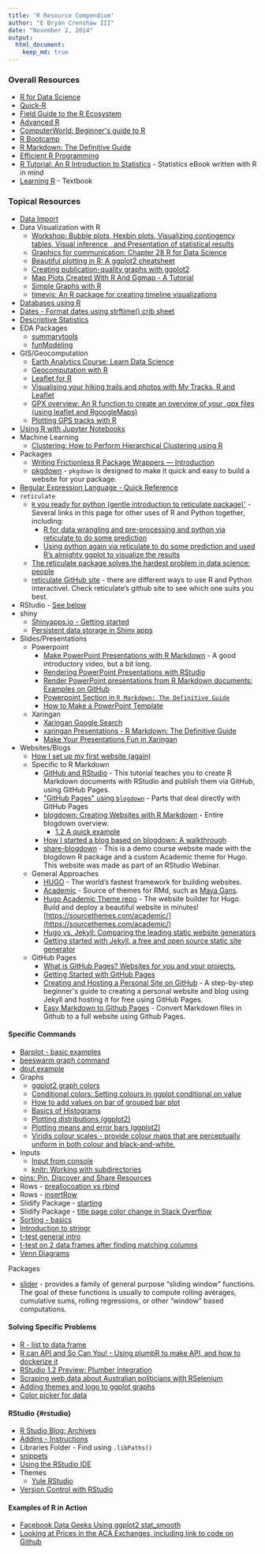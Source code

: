 ```yaml
---
title: 'R Resource Compendium'
author: "E Bryan Crenshaw III"
date: "November 2, 2014"
output: 
  html_document:
    keep_md: true
---
```


### Overall Resources  

- [R for Data Science](https://r4ds.had.co.nz/)  
- [Quick-R](http://www.statmethods.net)  
- [Field Guide to the R Ecosystem](http://fg2re.sellorm.com/)  
- [Advanced R](http://adv-r.had.co.nz/)  
- [ComputerWorld: Beginner's guide to R](http://www.computerworld.com/article/2497143/business-intelligence-beginner-s-guide-to-r-introduction.html)  
- [R Bootcamp](http://jaredknowles.com/r-bootcamp/)  
- [R Markdown: The Definitive Guide](https://bookdown.org/yihui/rmarkdown/)  
- [Efficient R Programming](https://csgillespie.github.io/efficientR/)  
- [R Tutorial: An R Introduction to Statistics](http://www.r-tutor.com) - Statistics eBook written with R in mind  
- [Learning R](http://www.amazon.com/Learning-R-Richard-Cotton/dp/1449357105) - Textbook  

### Topical Resources

- [Data Import](http://www.r-tutor.com/r-introduction/data-frame/data-import)  
- Data Visualization with R
    - [Workshop: Bubble plots, Hexbin plots, Visualizing contingency tables, Visual inference , and Presentation of statistical results](https://www.mzes.uni-mannheim.de/socialsciencedatalab/article/datavis/)  
    - [Graphics for communication: Chapter 28 R for Data Science](https://r4ds.had.co.nz/graphics-for-communication.html)  
    - [Beautiful plotting in R: A ggplot2 cheatsheet](http://zevross.com/blog/2014/08/04/beautiful-plotting-in-r-a-ggplot2-cheatsheet-3/)  
    - [Creating publication-quality graphs with ggplot2](https://wilkelab.org/practicalgg/)
    - [Map Plots Created With R And Ggmap - A Tutorial](https://www.littlemissdata.com/blog/maps)
    - [Simple Graphs with R](http://www.harding.edu/fmccown/r/)  
    - [timevis: An R package for creating timeline visualizations](https://daattali.com/shiny/timevis-demo/)  
- [Databases using R](https://db.rstudio.com/)
- [Dates - Format dates using strftime() crib sheet](https://jeffkayser.com/projects/date-format-string-composer/index.html)  
- [Descriptive Statistics](http://www.statmethods.net/stats/descriptives.html) 
- EDA Packages
    - [summarytools](https://www.r-bloggers.com/easily-explore-your-data-using-the-summarytools-package/)  
    - [funModeling](https://www.r-bloggers.com/exploratory-data-analysis-data-preparation-with-funmodeling-2/)
- GIS/Geocomputation
  - [Earth Analytics Course: Learn Data Science](https://www.earthdatascience.org/courses/earth-analytics/)  
  - [Geocomputation with R](https://geocompr.robinlovelace.net/)
  - [Leaflet for R](https://rstudio.github.io/leaflet/)  
  - [Visualising your hiking trails and photos with My Tracks, R and Leaflet](http://archived.mhermans.net/hiking-gpx-r-leaflet.html)
  - [GPX overview: An R function to create an overview of your .gpx files (using leaflet and RgoogleMaps)](https://digital-geography.com/gpx-overview-r-function-create-overview-gpx-files-using-leaflet-rgooglemaps/) 
  - [Plotting GPS tracks with R](https://rpubs.com/ials2un/gpx1) 
- [Using R with Jupyter Notebooks](http://blog.revolutionanalytics.com/2015/09/using-r-with-jupyter-notebooks.html)  
- Machine Learning
  - [Clustering: How to Perform Hierarchical Clustering using R](https://www.r-bloggers.com/how-to-perform-hierarchical-clustering-using-r/) 
- Packages
  - [Writing Frictionless R Package Wrappers — Introduction](https://rud.is/b/2020/01/01/writing-frictionless-r-package-wrappers-introduction/) 
  - [pkgdown](https://pkgdown.r-lib.org/) - `pkgdown` is designed to make it quick and easy to build a website for your package. 
- [Regular Expression Language - Quick Reference](https://docs.microsoft.com/en-us/dotnet/standard/base-types/regular-expression-language-quick-reference) 
- `reticulate`
  - [`R` you ready for python (gentle introduction to reticulate package)'](https://notast.netlify.com/post/r-you-ready-for-python-gentle-introduction-to-reticulate-package/) - Several links in this page for other uses of R and Python together, including:
    - [R for data wrangling and pre-processing and python via reticulate to do some prediction](https://www.statworx.com/de/blog/r-and-python-using-reticulate-to-get-the-best-of-both-worlds/)  
    - [Using python again via reticulate to do some prediction and used R’s almighty ggplot to visualize the results](https://heads0rtai1s.github.io/2019/10/03/reticulate-intro/)  
  - [The reticulate package solves the hardest problem in data science: people](https://rviews.rstudio.com/2019/03/18/the-reticulate-package-solves-the-hardest-problem-in-data-science-people/)  
  - [reticulate GitHub site](https://github.com/rstudio/reticulate) - there are different ways to use R and Python interactivel. Check reticulate’s github site to see which one suits you best.
- RStudio - [See below](#rstudio)  
- shiny
    - [Shinyapps.io - Getting started](https://shiny.rstudio.com/articles/shinyapps.html) 
    - [Persistent data storage in Shiny apps](https://shiny.rstudio.com/articles/persistent-data-storage.html)  
- Slides/Presentations 
  - Powerpoint  
    - [Make PowerPoint Presentations with R Markdown](https://resources.rstudio.com/webinars/make-powerpoint-presentations-with-r-markdown-nathan-stephens) - A good introductory video, but a bit long. 
    - [Rendering PowerPoint Presentations with RStudio](https://support.rstudio.com/hc/en-us/articles/360004672913)  
    - [Render PowerPoint presentations from R Markdown documents: Examples on GitHub](https://github.com/sol-eng/powerpoint/tree/master/examples)  
    - [Powerpoint Section in `R Markdown: The Definitive Guide`](https://bookdown.org/yihui/rmarkdown/powerpoint-presentation.html)  
    - [How to Make a PowerPoint Template](https://www.wikihow.com/Make-a-PowerPoint-Template) 
  - Xaringan
    - [Xaringan Google Search](https://www.google.com/search?client=firefox-b-1-d&q=xaringan)  
    - [xaringan Presentations - R Markdown: The Definitive Guide](https://bookdown.org/yihui/rmarkdown/xaringan.html)  
    - [Make Your Presentations Fun in Xaringan](http://svmiller.com/blog/2018/02/r-markdown-xaringan-theme/)  
- Websites/Blogs
    - [How I set up my first website (again)](https://notast.netlify.com/post/blogdown-hugo-git-github-netlify-rss-disqus/)  
    - Specific to R Markdown
        - [GitHub and RStudio](https://resources.github.com/whitepapers/github-and-rstudio/) - This tutorial teaches you to create R Markdown documents with RStudio and publish them via GitHub, using GitHub Pages.  
        - ["GitHub Pages" using `blogdown`](https://bookdown.org/yihui/blogdown/github-pages.html) - Parts that deal directly with GitHub Pages  
        - [blogdown: Creating Websites with R Markdown](https://bookdown.org/yihui/blogdown/) - Entire blogdown overview.  
          - [1.2 A quick example](https://bookdown.org/yihui/blogdown/a-quick-example.html)
        - [How I started a blog based on blogdown: A walkthrough](https://rcrastinate.rbind.io/post/how-to-start-a-blog-based-on-blogdown-a-walkthrough/)   
        - [share-blogdown](https://github.com/apreshill/share-blogdown) - This is a demo course website made with the blogdown R package and a custom Academic theme for Hugo. This website was made as part of an RStudio Webinar.
    - General Approaches
        - [HUGO](https://gohugo.io/) - The world’s fastest framework for building websites.  
        - [Academic](https://sourcethemes.com/academic/) - Source of themes for RMd, such as [Maya Gans](https://maya.rbind.io/).  
        - [Hugo Academic Theme repo](https://github.com/gcushen/hugo-academic) - The website builder for Hugo. Build and deploy a beautiful website in minutes!   [https://sourcethemes.com/academic/](https://sourcethemes.com/academic/)  
        - [Hugo vs. Jekyll: Comparing the leading static website generators](https://opensource.com/article/17/5/hugo-vs-jekyll)  
        - [Getting started with Jekyll, a free and open source static site generator](https://opensource.com/article/17/4/getting-started-jekyll) 
    - GitHub Pages
        - [What is GitHub Pages? Websites for you and your projects.](https://pages.github.com/)
        - [Getting Started with GitHub Pages](https://guides.github.com/features/pages/) 
        - [Creating and Hosting a Personal Site on GitHub](http://jmcglone.com/guides/github-pages/) - A step-by-step beginner's guide to creating a personal website and blog using Jekyll and hosting it for free using GitHub Pages.  
        - [Easy Markdown to Github Pages](https://nicolas-van.github.io/easy-markdown-to-github-pages/)  - Convert Markdown files in Github to a full website using Github Pages.
    
 
 

#### Specific Commands

- [Barplot - basic examples](http://www.statmethods.net/graphs/bar.html)
- [beeswarm graph command](http://www.cbs.dtu.dk/~eklund/beeswarm/)
- [dput example](http://stackoverflow.com/questions/15865112/r-find-matching-columns-in-two-data-frames-for-t-test-statistics-r-beginner)
- Graphs
    - [ggplot2 graph colors](http://www.cookbook-r.com/Graphs/Colors_(ggplot2)/)
    - [Conditional colors: Setting colours in ggplot conditional on value](https://community.rstudio.com/t/setting-colours-in-ggplot-conditional-on-value/8328)
    - [How to add values on bar of grouped bar plot](http://stackoverflow.com/questions/11911506/how-to-add-values-on-bar-of-grouped-bar-plot-using-mtext)
    - [Basics of Histograms](http://www.r-bloggers.com/basics-of-histograms/)
    - [Plotting distributions (ggplot2)](http://www.cookbook-r.com/Graphs/Plotting_distributions_(ggplot2)/)  
    - [Plotting means and error bars (ggplot2)](http://www.cookbook-r.com/Graphs/Plotting_means_and_error_bars_(ggplot2)/)  
    - [Viridis colour scales - provide colour maps that are perceptually uniform in both colour and black-and-white.](https://ggplot2.tidyverse.org/reference/scale_viridis.html)  
- Inputs
    - [Input from console](http://stackoverflow.com/questions/5974967/what-is-the-correct-way-to-ask-for-user-input-in-an-r-program)
  - [knitr: Working with subdirectories](https://stackoverflow.com/questions/24585254/working-with-knitr-using-subdirectories)  
- [pins: Pin, Discover and Share Resources](http://pins.rstudio.com/)  
- Rows - [preallocoation vs rbind](http://stackoverflow.com/questions/20689650/how-to-append-rows-to-an-r-data-frame)
-  Rows - [insertRow](http://stackoverflow.com/questions/11561856/add-new-row-to-dataframe)
- Slidify Package - [starting](http://slidify.org/start.html)
- Slidify Package - [title page color change in Stack Overflow](http://stackoverflow.com/questions/20875593/how-to-control-the-background-color-of-the-first-slidify-slide)
- [Sorting - basics](http://www.dummies.com/how-to/content/how-to-sort-data-frames-in-r.html)
- [Introduction to stringr](https://cran.r-project.org/web/packages/stringr/vignettes/stringr.html)  
- [t-test general intro](http://statistics.berkeley.edu/computing/r-t-tests)
- [t-test on 2 data frames after finding matching columns](http://stackoverflow.com/questions/15865112/r-find-matching-columns-in-two-data-frames-for-t-test-statistics-r-beginner)
- [Venn Diagrams](http://rstudio-pubs-static.s3.amazonaws.com/13301_6641d73cfac741a59c0a851feb99e98b.html)


Packages  
- [slider](https://github.com/DavisVaughan/slider) - provides a family of general purpose “sliding window” functions. The goal of these functions is usually to compute rolling averages, cumulative sums, rolling regressions, or other “window” based computations.  

#### Solving Specific Problems

- [R - list to data frame](https://stackoverflow.com/questions/4227223/r-list-to-data-frame)
- [R can API and So Can You! - Using plumbR to make API, and how to dockerize it](https://medium.com/@heathernolis/r-can-api-c184951a24a3)  
- [RStudio 1.2 Preview: Plumber Integration](https://blog.rstudio.com/2018/10/23/rstudio-1-2-preview-plumber-integration/) 
- [Scraping web data about Australian politicians with RSelenium](https://www.r-bloggers.com/scrapping-data-about-australian-politicians-with-rselenium/)
- [Adding themes and logo to ggplot graphs](https://michaeltoth.me/you-need-to-start-branding-your-graphs-heres-how-with-ggplot.html)   
- [Color picker for data](http://tristen.ca/hcl-picker/#/hlc/6/1/15534C/E2E062) 

#### RStudio {#rstudio}

- [R Studio Blog: Archives](https://blog.rstudio.com/archives/)  
- [Addins - Instructions](https://rstudio.github.io/rstudioaddins/)  
- Libraries Folder - Find using `.libPaths()`
- [snippets](https://support.rstudio.com/hc/en-us/articles/204463668-Code-Snippets)  
- [Using the RStudio IDE](https://support.rstudio.com/hc/en-us/sections/200107586-Using-the-RStudio-IDE)  
- Themes
  - [Yule RStudio](https://github.com/gadenbuie/yule-rstudio)  
- [Version Control with RStudio](https://support.rstudio.com/hc/en-us/articles/200532077-Version-Control-with-Git-and-SVN)  

#### Examples of R in Action

- [Facebook Data Geeks Using ggplot2 stat_smooth](https://www.theatlantic.com/technology/archive/2014/02/when-you-fall-in-love-this-is-what-facebook-sees/283865/)
- [Looking at Prices in the ACA Exchanges, including link to code on Github](http://www.paulmichaelcohen.com/competition-and-price-on-the-federal-health-exchange-marketplace/)

<br /><br /><br /><br /><br /><br /><br /><br /><br /><br /><br /><br /><br /><br /><br /><br /><br /><br /><br /><br /><br /><br /><br /><br /><br /><br /><br /><br /><br /><br /><br /><br /><br /><br /><br /><br /><br /><br /><br /><br /><br /><br />

